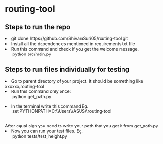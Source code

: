 # routing-tool

<h2>Steps to run the repo</h2>
<li>git clone https://github.com/ShivamSuri05/routing-tool.git</li>
<li>Install all the dependencies mentioned in requirements.txt file</li>
<li>Run this command and check if you get the welcome message.<br><ul>python src/main.py</ul></li>


<h2>Steps to run files individually for testing</h2>
<li>Go to parent directory of your project. It should be something like xxxxxx/routing-tool</li>
<li>Run this command only once:<br><ul>python get_path.py</ul></li>
<li>In the terminal write this command Eg.<br><ul>set PYTHONPATH=C:\\Users\\ASUS\\routing-tool</ul><br>After equal sign you need to write your path that you got it from get_path.py</li>
<li>Now you can run your test files. Eg.<br><ul>python tests/test_height.py</ul></li>